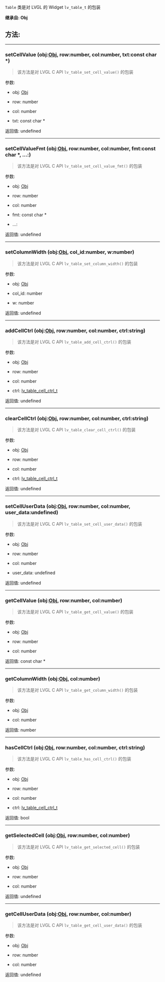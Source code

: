 `Table` 类是对 LVGL 的 Widget `lv_table_t` 的包装

**继承自: Obj**

## 方法:

-----

### setCellValue (obj:[Obj](../Obj), row:number, col:number, txt:const char *)

> 该方法是对 LVGL C API `lv_table_set_cell_value()` 的包装

参数:

* obj: [Obj](../Obj)

* row: number

* col: number

* txt: const char *

返回值:
undefined

-----

### setCellValueFmt (obj:[Obj](../Obj), row:number, col:number, fmt:const char *, ...:)

> 该方法是对 LVGL C API `lv_table_set_cell_value_fmt()` 的包装

参数:

* obj: [Obj](../Obj)

* row: number

* col: number

* fmt: const char *

* ...: 

返回值:
undefined

-----

### setColumnWidth (obj:[Obj](../Obj), col_id:number, w:number)

> 该方法是对 LVGL C API `lv_table_set_column_width()` 的包装

参数:

* obj: [Obj](../Obj)

* col_id: number

* w: number

返回值:
undefined

-----

### addCellCtrl (obj:[Obj](../Obj), row:number, col:number, ctrl:string)

> 该方法是对 LVGL C API `lv_table_add_cell_ctrl()` 的包装

参数:

* obj: [Obj](../Obj)

* row: number

* col: number

* ctrl: [lv_table_cell_ctrl_t](../const/#lv_table_cell_ctrl_t)

返回值:
undefined

-----

### clearCellCtrl (obj:[Obj](../Obj), row:number, col:number, ctrl:string)

> 该方法是对 LVGL C API `lv_table_clear_cell_ctrl()` 的包装

参数:

* obj: [Obj](../Obj)

* row: number

* col: number

* ctrl: [lv_table_cell_ctrl_t](../const/#lv_table_cell_ctrl_t)

返回值:
undefined

-----

### setCellUserData (obj:[Obj](../Obj), row:number, col:number, user_data:undefined)

> 该方法是对 LVGL C API `lv_table_set_cell_user_data()` 的包装

参数:

* obj: [Obj](../Obj)

* row: number

* col: number

* user_data: undefined

返回值:
undefined

-----

### getCellValue (obj:[Obj](../Obj), row:number, col:number)

> 该方法是对 LVGL C API `lv_table_get_cell_value()` 的包装

参数:

* obj: [Obj](../Obj)

* row: number

* col: number

返回值:
const char *

-----

### getColumnWidth (obj:[Obj](../Obj), col:number)

> 该方法是对 LVGL C API `lv_table_get_column_width()` 的包装

参数:

* obj: [Obj](../Obj)

* col: number

返回值:
number

-----

### hasCellCtrl (obj:[Obj](../Obj), row:number, col:number, ctrl:string)

> 该方法是对 LVGL C API `lv_table_has_cell_ctrl()` 的包装

参数:

* obj: [Obj](../Obj)

* row: number

* col: number

* ctrl: [lv_table_cell_ctrl_t](../const/#lv_table_cell_ctrl_t)

返回值:
bool

-----

### getSelectedCell (obj:[Obj](../Obj), row:number, col:number)

> 该方法是对 LVGL C API `lv_table_get_selected_cell()` 的包装

参数:

* obj: [Obj](../Obj)

* row: number

* col: number

返回值:
undefined

-----

### getCellUserData (obj:[Obj](../Obj), row:number, col:number)

> 该方法是对 LVGL C API `lv_table_get_cell_user_data()` 的包装

参数:

* obj: [Obj](../Obj)

* row: number

* col: number

返回值:
undefined


